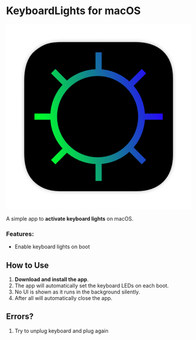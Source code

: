 # KeyboardLights for macOS

![KeyboardLights Icon](assets/icon.png)

A simple app to **activate keyboard lights** on macOS.

### Features:
- Enable keyboard lights on boot

## How to Use

1. **Download and install the app**.
2. The app will automatically set the keyboard LEDs on each boot.
3. No UI is shown as it runs in the background silently.
4. After all will automatically close the app.

## Errors?

1. Try to unplug keyboard and plug again